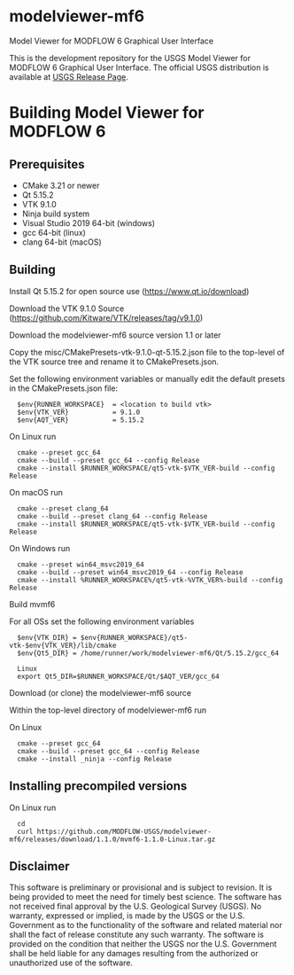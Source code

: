 # modelviewer-mf6
Model Viewer for MODFLOW 6 Graphical User Interface

This is the development repository for the USGS Model Viewer for MODFLOW 6 Graphical User Interface. The official USGS distribution is available at [USGS Release Page](https://www.usgs.gov/software/model-viewer-program-three-dimensional-visualization-ground-water-model-results).

# Building Model Viewer for MODFLOW 6

## Prerequisites

* CMake 3.21 or newer
* Qt 5.15.2
* VTK 9.1.0
* Ninja build system
* Visual Studio 2019 64-bit (windows)
* gcc 64-bit (linux)
* clang 64-bit (macOS)

## Building

Install Qt 5.15.2 for open source use (https://www.qt.io/download)

Download the VTK 9.1.0 Source (https://github.com/Kitware/VTK/releases/tag/v9.1.0)

Download the modelviewer-mf6 source version 1.1 or later

Copy the misc/CMakePresets-vtk-9.1.0-qt-5.15.2.json file to the top-level
of the VTK source tree and rename it to CMakePresets.json.

Set the following environment variables or manually edit
the default presets in the CMakePresets.json file:

      $env{RUNNER_WORKSPACE}  = <location to build vtk>
      $env{VTK_VER}           = 9.1.0
      $env{AQT_VER}           = 5.15.2

On Linux run

      cmake --preset gcc_64
      cmake --build --preset gcc_64 --config Release
      cmake --install $RUNNER_WORKSPACE/qt5-vtk-$VTK_VER-build --config Release

On macOS run

      cmake --preset clang_64
      cmake --build --preset clang_64 --config Release
      cmake --install $RUNNER_WORKSPACE/qt5-vtk-$VTK_VER-build --config Release

On Windows run

      cmake --preset win64_msvc2019_64
      cmake --build --preset win64_msvc2019_64 --config Release
      cmake --install %RUNNER_WORKSPACE%/qt5-vtk-%VTK_VER%-build --config Release

Build mvmf6

For all OSs set the following environment variables

      $env{VTK_DIR} = $env{RUNNER_WORKSPACE}/qt5-vtk-$env{VTK_VER}/lib/cmake
      $env{Qt5_DIR} = /home/runner/work/modelviewer-mf6/Qt/5.15.2/gcc_64

      Linux
      export Qt5_DIR=$RUNNER_WORKSPACE/Qt/$AQT_VER/gcc_64


Download (or clone) the modelviewer-mf6 source

Within the top-level directory of modelviewer-mf6 run

On Linux

      cmake --preset gcc_64
      cmake --build --preset gcc_64 --config Release
      cmake --install _ninja --config Release

## Installing precompiled versions

On Linux run

      cd
      curl https://github.com/MODFLOW-USGS/modelviewer-mf6/releases/download/1.1.0/mvmf6-1.1.0-Linux.tar.gz
      


Disclaimer
----------

This software is preliminary or provisional and is subject to revision. It is
being provided to meet the need for timely best science. The software has not
received final approval by the U.S. Geological Survey (USGS). No warranty,
expressed or implied, is made by the USGS or the U.S. Government as to the
functionality of the software and related material nor shall the fact of release
constitute any such warranty. The software is provided on the condition that
neither the USGS nor the U.S. Government shall be held liable for any damages
resulting from the authorized or unauthorized use of the software.

